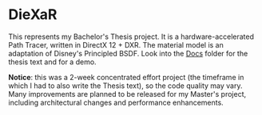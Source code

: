 # DieXaR

This represents my Bachelor's Thesis project. It is a hardware-accelerated Path Tracer, written in DirectX 12 + DXR. The material model is an adaptation of Disney's Principled BSDF. Look into the [Docs](./Docs) folder for the thesis text and for a demo.

**Notice**: this was a 2-week concentrated effort project (the timeframe in which I had to also write the Thesis text), so the code quality may vary. Many improvements are planned to be released for my Master's project, including architectural changes and performance enhancements.  
